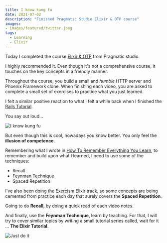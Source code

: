 ```yaml
---
title: I know kung fu
date: 2021-07-02
description: "Finished Pragmatic Studio Elixir & OTP course"
images:
- images/featured/twitter.jpeg
tags:
  - Learning
  - Elixir
---
```


Today I completed the course [Elixir & OTP](https://pragmaticstudio.com/elixir#buy) from Pragmatic studio.

I highly recommended it. Even though it's not a comprehensive course, it touches on the key concepts in a friendly manner.

Throughout the course, you build a small and _humble_ HTTP server and Phoenix Framework clone. When finishing each video, you are asked to complete a small set of exercises to practice what you just learned.

I felt a similar positive reaction to what I felt a while back when I finished the [Rails Tutorial](https://www.railstutorial.org/).

You say out loud...

![I know kung fu](https://media.giphy.com/media/3o7btNhMBytxAM6YBa/giphy.gif)

But even though this is cool, nowadays you know better. 
You only feel the **illusion of competence**.

Remembering what I wrote in [How To Remember Everything You Learn](https://elixirgraildiary.com/posts/2021-06-27-how-to-remember-everything-you-learn/), to remember and build upon what I learned, I need to use some of the techniques:

- Recall
- Feynman Technique
- Spaced Repetition

I've also been doing the [Exercism](https://exercism.io) Elixir track, so some concepts are being cemented from practice each day that surely covers the **Spaced Repetition**.

Going to do **Recall**, by doing a quick read of each video notes.

And finally, use the **Feynman Technique**, learn by teaching. For that, I will try to cover similar topics by writing a small tutorial series called, wait for it ... **The Elixir Tutorial**.

![Just do it](https://media.giphy.com/media/GcSqyYa2aF8dy/giphy.gif)
